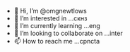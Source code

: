 - 👋 Hi, I’m @omgnewtlows
- 👀 I’m interested in ...скнз
- 🌱 I’m currently learning ...eng
- 💞️ I’m looking to collaborate on ...inter
- 📫 How to reach me ...cpncta

<!---
omgnewtlow/omgnewtlow is a ✨ special ✨ repository because its `README.md` (this file) appears on your GitHub profile.
You can click the Preview link to take a look at your changes.
--->

